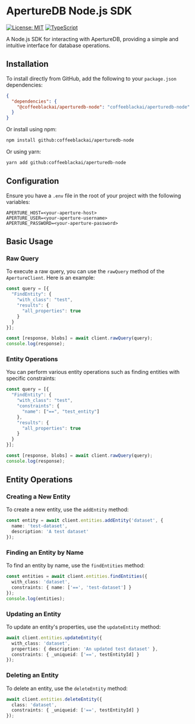 # ApertureDB Node.js SDK

[![License: MIT](https://img.shields.io/badge/License-MIT-yellow.svg)](https://opensource.org/licenses/MIT)
[![TypeScript](https://img.shields.io/badge/TypeScript-Ready-blue.svg)](https://www.typescriptlang.org/)

A Node.js SDK for interacting with ApertureDB, providing a simple and intuitive interface for database operations.

## Installation

To install directly from GitHub, add the following to your `package.json` dependencies:

```json
{
  "dependencies": {
    "@coffeeblackai/aperturedb-node": "coffeeblackai/aperturedb-node"
  }
}
```

Or install using npm:

```bash
npm install github:coffeeblackai/aperturedb-node
```

Or using yarn:

```bash
yarn add github:coffeeblackai/aperturedb-node
```

## Configuration

Ensure you have a `.env` file in the root of your project with the following variables:

```
APERTURE_HOST=<your-aperture-host>
APERTURE_USER=<your-aperture-username>
APERTURE_PASSWORD=<your-aperture-password>
```

## Basic Usage

### Raw Query

To execute a raw query, you can use the `rawQuery` method of the `ApertureClient`. Here is an example:

```typescript
const query = [{
  "FindEntity": {
    "with_class": "test",
    "results": {
      "all_properties": true
    }
  }
}];

const [response, blobs] = await client.rawQuery(query);
console.log(response);
```

### Entity Operations

You can perform various entity operations such as finding entities with specific constraints:

```typescript
const query = [{
  "FindEntity": {
    "with_class": "test",
    "constraints": {
      "name": ["==", "test_entity"]
    },
    "results": {
      "all_properties": true
    }
  }
}];

const [response, blobs] = await client.rawQuery(query);
console.log(response);
```

## Entity Operations

### Creating a New Entity

To create a new entity, use the `addEntity` method:

```typescript
const entity = await client.entities.addEntity('dataset', {
  name: 'test-dataset',
  description: 'A test dataset'
});
```

### Finding an Entity by Name

To find an entity by name, use the `findEntities` method:

```typescript
const entities = await client.entities.findEntities({ 
  with_class: 'dataset',
  constraints: { name: ['==', 'test-dataset'] }
});
console.log(entities);
```

### Updating an Entity

To update an entity's properties, use the `updateEntity` method:

```typescript
await client.entities.updateEntity({
  with_class: 'dataset',
  properties: { description: 'An updated test dataset' },
  constraints: { _uniqueid: ['==', testEntityId] }
});
```

### Deleting an Entity

To delete an entity, use the `deleteEntity` method:

```typescript
await client.entities.deleteEntity({
  class: 'dataset',
  constraints: { _uniqueid: ['==', testEntityId] }
});
``` 